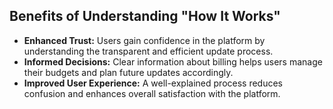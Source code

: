 ## Benefits of Understanding "How It Works"

- **Enhanced Trust:** Users gain confidence in the platform by understanding the transparent and efficient update process.
- **Informed Decisions:** Clear information about billing helps users manage their budgets and plan future updates accordingly.
- **Improved User Experience:** A well-explained process reduces confusion and enhances overall satisfaction with the platform.